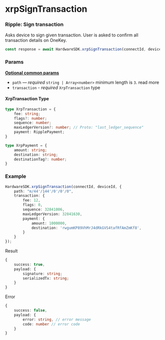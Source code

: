 # xrpSignTransaction

### Ripple: Sign transaction <a href="#cardano-sign-transaction" id="cardano-sign-transaction"></a>

Asks device to sign given transaction. User is asked to confirm all transaction details on OneKey.

```typescript
const response = await HardwareSDK.xrpSignTransaction(connectId, deviceId, params)
```

### Params

[**Optional common params**](../../common-params.md)

* `path` — _required_ `string | Array<number>` minimum length is `3`. read more
* `transaction` - _required_ `XrpTransaction` type

#### XrpTransaction Type

```typescript
type XrpTransaction = {
    fee: string;
    flags?: number;
    sequence: number;
    maxLedgerVersion?: number; // Proto: "last_ledger_sequence"
    payment: RipplePayment;
}

type XrpPayment = {
    amount: string;
    destination: string;
    destinationTag?: number;
}
```

### Example

```typescript
HardwareSDK.xrpSignTransaction(connectId, deviceId, {
    path: "m/44'/144'/0'/0'/0",
    transaction: {
        fee: 12,
        flags: 0,
        sequence: 32841006,
        maxLedgerVersion: 32841630,
        payment: {
            amount: 1000000,
            destination: 'rwgumKP89VhMrJ4dRkGVS4tafRfAmZmKf8',
        }
    }
});
```

Result

```typescript
{
    success: true,
    payload: {
        signature: string;
        serializedTx: string;
    }
}
```

Error

```typescript
{
    success: false,
    payload: {
        error: string, // error message
        code: number // error code
    }
}
```
